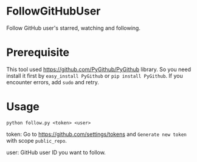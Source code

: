 # FollowGitHubUser
Follow GitHub user's starred, watching and following.

# Prerequisite
This tool used https://github.com/PyGithub/PyGithub library.
So you need install it first by `easy_install PyGithub` or `pip install PyGithub`. If you encounter errors, add `sudo` and retry.

# Usage
`python follow.py <token> <user>`

token: Go to https://github.com/settings/tokens and `Generate new token` with scope `public_repo`.

user: GitHub user ID you want to follow.
